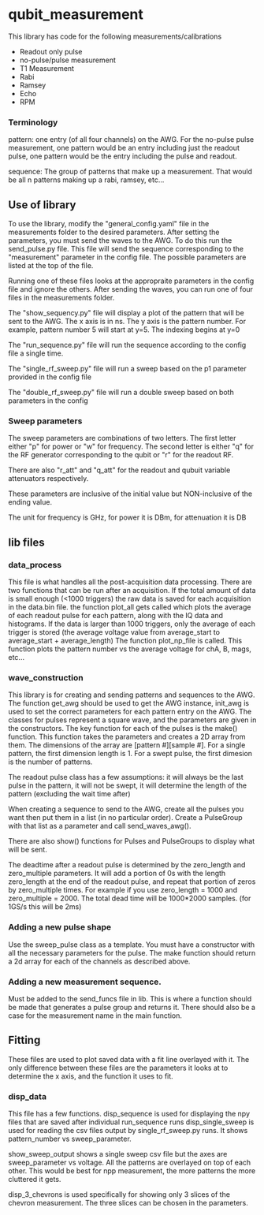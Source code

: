 # qubit_measurement
This library has code for the following measurements/calibrations
- Readout only pulse
- no-pulse/pulse measurement
- T1 Measurement 
- Rabi
- Ramsey
- Echo
- RPM

### Terminology 
pattern: one entry (of all four channels) on the AWG. For the no-pulse pulse measurement, one pattern would be an entry including just
the readout pulse, one pattern would be the entry including the pulse and readout.

sequence: The group of patterns that make up a measurement. That would be all n patterns making up a rabi, ramsey, etc...

## Use of library
To use the library, modify the "general_config.yaml" file in the measurements folder to the desired parameters.
After setting the parameters, you must send the waves to the AWG. To do this run the send_pulse.py file. This file will send the sequence corresponding
to the "measurement" parameter in the config file. The possible parameters are listed at the top of the file.


Running one of these files looks at the appropraite parameters in the config file and ignore the others.
After sending the waves, you can run one of four files in the measurements folder.

The "show_sequency.py" file will display a plot of the pattern that will be sent to the AWG.
The x axis is in ns. The y axis is the pattern number. For example, pattern number 5 will start at y=5. The indexing begins at y=0

The "run_sequence.py" file will run the sequence according to the config file a single time.

The "single_rf_sweep.py" file will run a sweep based on the p1 parameter provided in the config file

The "double_rf_sweep.py" file will run a double sweep based on both parameters in the config

### Sweep parameters
The sweep parameters are combinations of two letters. The first letter either "p" for power or "w" for frequency. The second letter is either "q" for the RF generator corresponding to the qubit or "r" for the readout RF.

There are also "r_att" and "q_att" for the readout and qubuit variable attenuators respectively.

These parameters are inclusive of the initial value but NON-inclusive of the ending value.

The unit for frequency is GHz, for power it is DBm, for attenuation it is DB

## lib files
### data_process
This file is what handles all the post-acquisition data processing.
There are two functions that can be run after an acquisition. If the total amount of data is small enough (<1000 triggers)
the raw data is saved for each acquisition in the data.bin file.
the function plot_all gets called which plots the average of each readout pulse for each pattern, along with the IQ data and histograms.
If the data is larger than 1000 triggers, only the average of each trigger is stored (the average voltage value from average_start to average_start + average_length)
The function plot_np_file is called. This function plots the pattern number vs the average voltage for chA, B, mags, etc...

### wave_construction
This library is for creating and sending patterns and sequences to the AWG.
The function get_awg should be used to get the AWG instance, init_awg is used to set the correct parameters for each pattern entry on the AWG.
The classes for pulses represent a square wave, and the parameters are given in the constructors.
The key function for each of the pulses is the make() function. This function takes the parameters and creates a 2D array from them.
The dimensions of the array are \[pattern #\]\[sample #\]. For a single pattern, the first dimension length is 1.
For a swept pulse, the first dimesion is the number of patterns.

The readout pulse class has a few assumptions:
it will always be the last pulse in the pattern,
it will not be swept,
it will determine the length of the pattern (excluding the wait time after)

When creating a sequence to send to the AWG, create all the pulses you want then put them in a list (in no particular order).
Create a PulseGroup with that list as a parameter and call send_waves_awg().

There are also show() functions for Pulses and PulseGroups to display what will be sent.

The deadtime after a readout pulse is determined by the zero_length and zero_multiple parameters.
It will add a portion of 0s with the length zero_length at the end of the readout pulse, and repeat that portion of zeros by zero_multiple times.
For example if you use zero_length = 1000 and zero_multiple = 2000. The total dead time will be 1000*2000 samples. (for 1GS/s this will be 2ms)

### Adding a new pulse shape
Use the sweep_pulse class as a template. You must have a constructor with all the necessary parameters for the pulse.
The make function should return a 2d array for each of the channels as described above.
### Adding a new measurement sequence.
Must be added to the send_funcs file in lib. This is where a function should be made that generates a pulse group and returns it.
There should also be a case for the measurement name in the main function.

## Fitting
These files are used to plot saved data with a fit line overlayed with it. 
The only difference between these files are the parameters it looks at to determine the x axis,
and the function it uses to fit.


### disp_data
This file has a few functions.
disp_sequence is used for displaying the npy files that are saved after individual run_sequence runs
disp_single_sweep is used for reading the csv files output by single_rf_sweep.py runs.
It shows pattern_number vs sweep_parameter.

show_sweep_output shows a single sweep csv file but the axes are sweep_parameter vs voltage. All the patterns are overlayed on top of each other.
This would be best for npp measurement, the more patterns the more cluttered it gets.


disp_3_chevrons is used specifically for showing only 3 slices of the chevron measurement.
The three slices can be chosen in the parameters.




